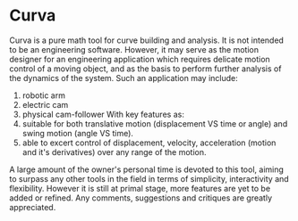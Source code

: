 # Curva

  Curva is a pure math tool for curve building and analysis. It is not intended to be an engineering software. 
  However, it may serve as the motion designer for an engineering application which requires delicate motion control of a moving object, and as the basis to perform further analysis of the dynamics of the system. 
  Such an application may include:
1. robotic arm
2. electric cam
3. physical cam-follower
  With key features as:
1. suitable for both translative motion (displacement VS time or angle) and swing motion (angle VS time).
2. able to excert control of displacement, velocity, acceleration (motion and it's derivatives) over any range of the motion.

  A large amount of the owner's personal time is devoted to this tool, aiming to surpass any other tools in the field in terms of simplicity, interactivity and flexibility. 
  However it is still at primal stage, more features are yet to be added or refined. Any comments, suggestions and critiques are greatly appreciated.